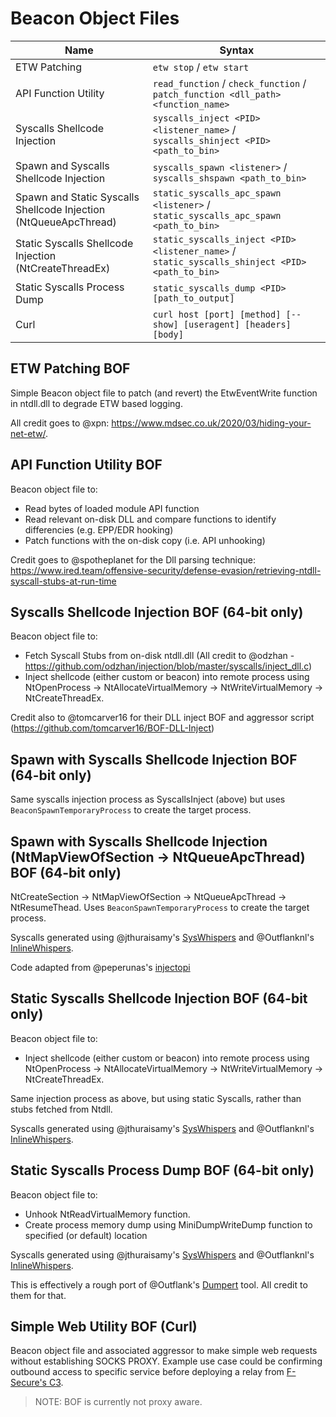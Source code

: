 # Beacon Object Files

| Name                                         | Syntax                 | 
| -------------------------------------------- | ---------------------- | 
| ETW Patching                                 | `etw stop` / `etw start`   | 
| API Function Utility                         | `read_function` / `check_function` / `patch_function <dll_path> <function_name>` | 
| Syscalls Shellcode Injection                 | `syscalls_inject <PID> <listener_name>` / `syscalls_shinject <PID> <path_to_bin>` | 
| Spawn and Syscalls Shellcode Injection       | `syscalls_spawn <listener>` / `syscalls_shspawn <path_to_bin>` | 
| Spawn and Static Syscalls Shellcode Injection (NtQueueApcThread)           | `static_syscalls_apc_spawn <listener>` / `static_syscalls_apc_spawn <path_to_bin>` | 
| Static Syscalls Shellcode Injection (NtCreateThreadEx)         | `static_syscalls_inject <PID> <listener_name>` / `static_syscalls_shinject <PID> <path_to_bin>` | 
| Static Syscalls Process Dump                 | `static_syscalls_dump <PID> [path_to_output]` | 
| Curl | `curl host [port] [method] [--show] [useragent] [headers] [body]` |



## ETW Patching BOF

Simple Beacon object file to patch (and revert) the EtwEventWrite function in ntdll.dll to degrade ETW based logging.

All credit goes to @xpn: https://www.mdsec.co.uk/2020/03/hiding-your-net-etw/.


## API Function Utility BOF

Beacon object file to:
- Read bytes of loaded module API function
- Read relevant on-disk DLL and compare functions to identify differencies (e.g. EPP/EDR hooking)
- Patch functions with the on-disk copy (i.e. API unhooking)

Credit goes to @spotheplanet for the Dll parsing technique: https://www.ired.team/offensive-security/defense-evasion/retrieving-ntdll-syscall-stubs-at-run-time


## Syscalls Shellcode Injection BOF (64-bit only)

Beacon object file to:
- Fetch Syscall Stubs from on-disk ntdll.dll (All credit to @odzhan - https://github.com/odzhan/injection/blob/master/syscalls/inject_dll.c)
- Inject shellcode (either custom or beacon) into remote process using NtOpenProcess -> NtAllocateVirtualMemory -> NtWriteVirtualMemory -> NtCreateThreadEx.

Credit also to @tomcarver16 for their DLL inject BOF and aggressor script (https://github.com/tomcarver16/BOF-DLL-Inject)


## Spawn with Syscalls Shellcode Injection BOF (64-bit only)

Same syscalls injection process as SyscallsInject (above) but uses `BeaconSpawnTemporaryProcess` to create the target process.

## Spawn with Syscalls Shellcode Injection (NtMapViewOfSection -> NtQueueApcThread) BOF (64-bit only)

NtCreateSection -> NtMapViewOfSection -> NtQueueApcThread -> NtResumeThead.
Uses `BeaconSpawnTemporaryProcess` to create the target process.

Syscalls generated using @jthuraisamy's [SysWhispers](https://github.com/jthuraisamy/SysWhispers) and @Outflanknl's [InlineWhispers](https://github.com/outflanknl/InlineWhispers).

Code adapted from @peperunas's [injectopi](https://github.com/peperunas/injectopi/blob/master/CreateSectionAPC/CreateSectionAPC.cpp)

## Static Syscalls Shellcode Injection BOF (64-bit only)

Beacon object file to:
- Inject shellcode (either custom or beacon) into remote process using NtOpenProcess -> NtAllocateVirtualMemory -> NtWriteVirtualMemory -> NtCreateThreadEx.

Same injection process as above, but using static Syscalls, rather than stubs fetched from Ntdll.

Syscalls generated using @jthuraisamy's [SysWhispers](https://github.com/jthuraisamy/SysWhispers) and @Outflanknl's [InlineWhispers](https://github.com/outflanknl/InlineWhispers).

## Static Syscalls Process Dump BOF (64-bit only)

Beacon object file to:
- Unhook NtReadVirtualMemory function.
- Create process memory dump using MiniDumpWriteDump function to specified (or default) location

Syscalls generated using @jthuraisamy's [SysWhispers](https://github.com/jthuraisamy/SysWhispers) and @Outflanknl's [InlineWhispers](https://github.com/outflanknl/InlineWhispers).

This is effectively a rough port of @Outflank's [Dumpert](https://github.com/outflanknl/Dumpert) tool. All credit to them for that.

## Simple Web Utility BOF (Curl)

Beacon object file and associated aggressor to make simple web requests without establishing SOCKS PROXY. Example use case could be confirming outbound access to specific service before deploying a relay from [F-Secure's C3](https://github.com/FSecureLABS/C3).

> NOTE: BOF is currently not proxy aware.